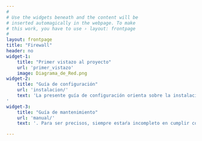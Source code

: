 ```yaml
---
#
# Use the widgets beneath and the content will be
# inserted automagically in the webpage. To make
# this work, you have to use › layout: frontpage
#
layout: frontpage
title: "Firewall"
header: no
widget-1:
    title: "Primer vistazo al proyecto"
    url: 'primer_vistazo'
    image: Diagrama_de_Red.png
widget-2:
    title: "Guía de configuración"
    url: 'instalacion/'
    text: 'La presente guía de configuración orienta sobre la instalación para un caso particular, que sin embargo, y debido a su sencillez, es bastante probable que sea útil para otras instalaciones del mismo estilo 
'
widget-3:
    title: "Guía de mantenimiento"
    url: 'manual/'
    text: '. Para ser precisos, siempre estaŕa incompleto en cumplir con todos los escenarios y casos imaginables es bastante improbable'

---
```

